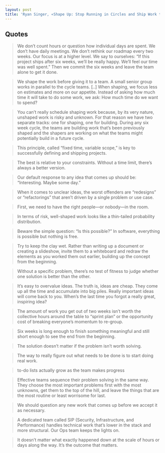 ```yaml
---
layout: post
title: 'Ryan Singer, «Shape Up: Stop Running in Circles and Ship Work that Matters»'
---
```


## Quotes
>We don’t count hours or question how individual days are spent. We don’t have daily meetings. We don’t rethink our roadmap every two weeks. Our focus is at a higher level. We say to ourselves: “If this project ships after six weeks, we’ll be really happy. We’ll feel our time was well spent.” Then we commit the six weeks and leave the team alone to get it done.

>We shape the work before giving it to a team. A small senior group works in parallel to the cycle teams. [..] When shaping, we focus less on estimates and more on our appetite. Instead of asking how much time it will take to do some work, we ask: How much time do we want to spend?

>You can’t really schedule shaping work because, by its very nature, unshaped work is risky and unknown. For that reason we have two separate tracks: one for shaping, one for building. During any six week cycle, the teams are building work that’s been previously shaped and the shapers are working on what the teams might potentially build in a future cycle.

>This principle, called “fixed time, variable scope,” is key to successfully defining and shipping projects.

>The best is relative to your constraints. Without a time limit, there’s always a better version. 

>Our default response to any idea that comes up should be: “Interesting. Maybe some day.”

>When it comes to unclear ideas, the worst offenders are “redesigns” or “refactorings” that aren’t driven by a single problem or use case. 

>First, we need to have the right people—or nobody—in the room. 

>In terms of risk, well-shaped work looks like a thin-tailed probability distribution.

>Beware the simple question: “Is this possible?” In software, everything is possible but nothing is free. 

>Try to keep the clay wet. Rather than writing up a document or creating a slideshow, invite them to a whiteboard and redraw the elements as you worked them out earlier, building up the concept from the beginning.

>Without a specific problem, there’s no test of fitness to judge whether one solution is better than the other.

>It’s easy to overvalue ideas. The truth is, ideas are cheap. They come up all the time and accumulate into big piles. Really important ideas will come back to you. When’s the last time you forgot a really great, inspiring idea? 

>The amount of work you get out of two weeks isn’t worth the collective hours around the table to “sprint plan” or the opportunity cost of breaking everyone’s momentum to re-group.

>Six weeks is long enough to finish something meaningful and still short enough to see the end from the beginning.

>The solution doesn’t matter if the problem isn’t worth solving.

>The way to really figure out what needs to be done is to start doing real work. 

>to-do lists actually grow as the team makes progress

>Effective teams sequence their problem solving in the same way. They choose the most important problems first with the most unknowns, get them to the top of the hill, and leave the things that are the most routine or least worrisome for last.

>We should question any new work that comes up before we accept it as necessary.

>A dedicated team called SIP (Security, Infrastructure, and Performance) handles technical work that’s lower in the stack and more structural. Our Ops team keeps the lights on. 

>It doesn’t matter what exactly happened down at the scale of hours or days along the way. It’s the outcome that matters.
